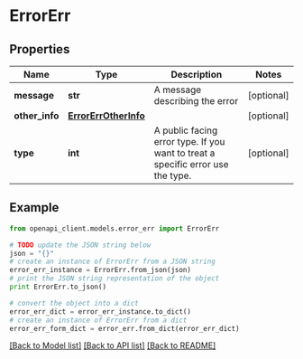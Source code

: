 # ErrorErr


## Properties
Name | Type | Description | Notes
------------ | ------------- | ------------- | -------------
**message** | **str** | A message describing the error | [optional] 
**other_info** | [**ErrorErrOtherInfo**](ErrorErrOtherInfo.md) |  | [optional] 
**type** | **int** | A public facing error type. If you want to treat a specific error use the type. | [optional] 

## Example

```python
from openapi_client.models.error_err import ErrorErr

# TODO update the JSON string below
json = "{}"
# create an instance of ErrorErr from a JSON string
error_err_instance = ErrorErr.from_json(json)
# print the JSON string representation of the object
print ErrorErr.to_json()

# convert the object into a dict
error_err_dict = error_err_instance.to_dict()
# create an instance of ErrorErr from a dict
error_err_form_dict = error_err.from_dict(error_err_dict)
```
[[Back to Model list]](../README.md#documentation-for-models) [[Back to API list]](../README.md#documentation-for-api-endpoints) [[Back to README]](../README.md)


